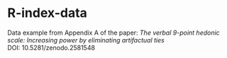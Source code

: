 # R-index-data
Data example from Appendix A of the paper: _The verbal 9-point hedonic scale: Increasing power by eliminating artifactual ties_  
DOI: 10.5281/zenodo.2581548
